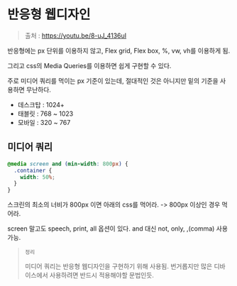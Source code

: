 # 반응형 웹디자인

> 출처 : https://youtu.be/8-uJ_4136uI

반응형에는 px 단위를 이용하지 않고, Flex grid, Flex box, %, vw, vh를 이용하게 됨.

그리고 css의 Media Queries를 이용하면 쉽게 구현할 수 있다.

주로 미디어 쿼리를 먹이는 px 기준이 있는데, 절대적인 것은 아니지만 밑의 기준을 사용하면 무난하다.

- 데스크탑 :  1024+
- 태블릿 : 768 ~ 1023
- 모바일 : 320 ~ 767



## 미디어 쿼리

```css
@media screen and (min-width: 800px) {
  .container {
    width: 50%;
  }
}
```

스크린의 최소의 너비가 800px 이면 아래의 css를 먹어라. -> 800px 이상인 경우 먹어라.

screen 말고도 speech, print, all 옵션이 있다. and 대신 not,  only, ,(comma) 사용가능.

> `정리`
>
> 미디어 쿼리는 반응형 웹디자인을 구현하기 위해 사용됨. 번거롭지만 많은 디바이스에서 사용하려면 반드시 적용해야할 문법인듯.